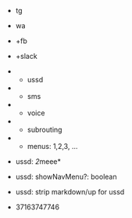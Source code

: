 - tg
- wa
- +fb
- +slack

- * ussd
- * sms
- * voice



- - subrouting
- - menus: 1,2,3, ...

- ussd: *2*meee*
- ussd: showNavMenu?: boolean
- ussd: strip markdown/up for ussd

- 37163747746
